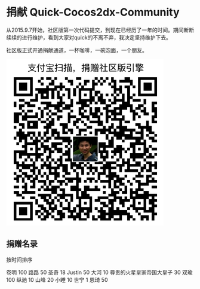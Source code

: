 # 捐献 Quick-Cocos2dx-Community

从2015.9.7开始，社区版第一次代码提交，到现在已经历了一年的时间。期间断断续续的进行维护，看到大家对quick的不离不弃，我决定坚持维护下去。

社区版正式开通捐献通道，一杯咖啡，一碗泡面，一个朋友。

![支付宝](./alipay.png)

## 捐赠名录

按时间排序

卷明   100
路路   50
圣奇   18
Justin  50
大河   10
尊贵的火星皇家帝国大皇子  30
双瑜  100
纵驰  10
山峰  20
小睡 10
世宁  1
恩琦 50